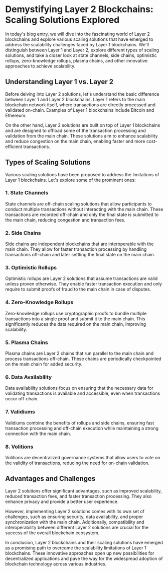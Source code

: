 # Demystifying Layer 2 Blockchains: Scaling Solutions Explored

In today's blog entry, we will dive into the fascinating world of Layer 2 blockchains and explore various scaling solutions that have emerged to address the scalability challenges faced by Layer 1 blockchains. We'll distinguish between Layer 1 and Layer 2, explore different types of scaling solutions, and take a closer look at state channels, side chains, optimistic rollups, zero-knowledge rollups, plasma chains, and other innovative approaches to achieve scalability.

## Understanding Layer 1 vs. Layer 2

Before delving into Layer 2 solutions, let's understand the basic difference between Layer 1 and Layer 2 blockchains. Layer 1 refers to the main blockchain network itself, where transactions are directly processed and validated on-chain. Examples of Layer 1 blockchains include Bitcoin and Ethereum.

On the other hand, Layer 2 solutions are built on top of Layer 1 blockchains and are designed to offload some of the transaction processing and validation from the main chain. These solutions aim to enhance scalability and reduce congestion on the main chain, enabling faster and more cost-efficient transactions.

## Types of Scaling Solutions

Various scaling solutions have been proposed to address the limitations of Layer 1 blockchains. Let's explore some of the prominent ones:

### 1. State Channels

State channels are off-chain scaling solutions that allow participants to conduct multiple transactions without interacting with the main chain. These transactions are recorded off-chain and only the final state is submitted to the main chain, reducing congestion and transaction fees.

### 2. Side Chains

Side chains are independent blockchains that are interoperable with the main chain. They allow for faster transaction processing by handling transactions off-chain and later settling the final state on the main chain.

### 3. Optimistic Rollups

Optimistic rollups are Layer 2 solutions that assume transactions are valid unless proven otherwise. They enable faster transaction execution and only require to submit proofs of fraud to the main chain in case of disputes.

### 4. Zero-Knowledge Rollups

Zero-knowledge rollups use cryptographic proofs to bundle multiple transactions into a single proof and submit it to the main chain. This significantly reduces the data required on the main chain, improving scalability.

### 5. Plasma Chains

Plasma chains are Layer 2 chains that run parallel to the main chain and process transactions off-chain. These chains are periodically checkpointed on the main chain for added security.

### 6. Data Availability

Data availability solutions focus on ensuring that the necessary data for validating transactions is available and accessible, even when transactions occur off-chain.

### 7. Validiums

Validiums combine the benefits of rollups and side chains, ensuring fast transaction processing and off-chain execution while maintaining a strong connection with the main chain.

### 8. Volitions

Volitions are decentralized governance systems that allow users to vote on the validity of transactions, reducing the need for on-chain validation.

## Advantages and Challenges

Layer 2 solutions offer significant advantages, such as improved scalability, reduced transaction fees, and faster transaction processing. They also enhance privacy and provide a better user experience.

However, implementing Layer 2 solutions comes with its own set of challenges, such as ensuring security, data availability, and proper synchronization with the main chain. Additionally, compatibility and interoperability between different Layer 2 solutions are crucial for the success of the overall blockchain ecosystem.

In conclusion, Layer 2 blockchains and their scaling solutions have emerged as a promising path to overcome the scalability limitations of Layer 1 blockchains. These innovative approaches open up new possibilities for decentralized applications and pave the way for the widespread adoption of blockchain technology across various industries.
